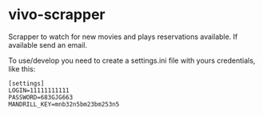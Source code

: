 vivo-scrapper
=============

Scrapper to watch for new movies and plays reservations available. If available send an email.

To use/develop you need to create a settings.ini file with yours credentials, like this:

```
[settings]
LOGIN=11111111111
PASSWORD=683GJG663
MANDRILL_KEY=mnb32n5bm23bm253n5
```
